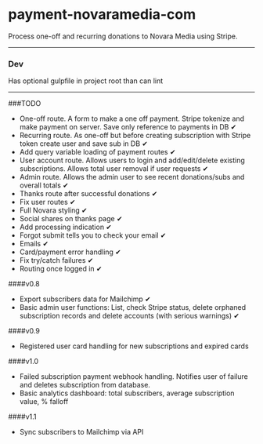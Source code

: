 # payment-novaramedia-com

Process one-off and recurring donations to Novara Media using Stripe.

---

### Dev

Has optional gulpfile in project root than can lint

---

###TODO

- One-off route. A form to make a one off payment. Stripe tokenize and make payment on server. Save only reference to payments in DB ✔
- Recurring route. As one-off but before creating subscription with Stripe token create user and save sub in DB ✔
- Add query variable loading of payment routes ✔
- User account route. Allows users to login and add/edit/delete existing subscriptions. Allows total user removal if user requests ✔
- Admin route. Allows the admin user to see recent donations/subs and overall totals ✔
- Thanks route after successful donations ✔
- Fix user routes ✔
- Full Novara styling ✔
- Social shares on thanks page ✔
- Add processing indication ✔
- Forgot submit tells you to check your email ✔
- Emails ✔
- Card/payment error handling ✔
- Fix try/catch failures ✔
- Routing once logged in ✔

####v0.8

- Export subscribers data for Mailchimp ✔
- Basic admin user functions: List, check Stripe status, delete orphaned subscription records and delete accounts (with serious warnings) ✔

####v0.9

- Registered user card handling for new subscriptions and expired cards

####v1.0

- Failed subscription payment webhook handling. Notifies user of failure and deletes subscription from database.
- Basic analytics dashboard: total subscribers, average subscription value, % falloff

####v1.1

- Sync subscribers to Mailchimp via API
